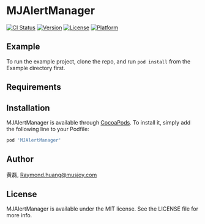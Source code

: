 # MJAlertManager

[![CI Status](http://img.shields.io/travis/黄磊/MJAlertManager.svg?style=flat)](https://travis-ci.org/黄磊/MJAlertManager)
[![Version](https://img.shields.io/cocoapods/v/MJAlertManager.svg?style=flat)](http://cocoapods.org/pods/MJAlertManager)
[![License](https://img.shields.io/cocoapods/l/MJAlertManager.svg?style=flat)](http://cocoapods.org/pods/MJAlertManager)
[![Platform](https://img.shields.io/cocoapods/p/MJAlertManager.svg?style=flat)](http://cocoapods.org/pods/MJAlertManager)

## Example

To run the example project, clone the repo, and run `pod install` from the Example directory first.

## Requirements

## Installation

MJAlertManager is available through [CocoaPods](http://cocoapods.org). To install
it, simply add the following line to your Podfile:

```ruby
pod 'MJAlertManager'
```

## Author

黄磊, Raymond.huang@musjoy.com

## License

MJAlertManager is available under the MIT license. See the LICENSE file for more info.
